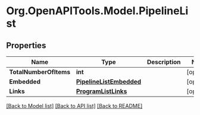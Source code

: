 
# Org.OpenAPITools.Model.PipelineList

## Properties

Name | Type | Description | Notes
------------ | ------------- | ------------- | -------------
**TotalNumberOfItems** | **int** |  | [optional] 
**Embedded** | [**PipelineListEmbedded**](PipelineListEmbedded.md) |  | [optional] 
**Links** | [**ProgramListLinks**](ProgramListLinks.md) |  | [optional] 

[[Back to Model list]](../README.md#documentation-for-models)
[[Back to API list]](../README.md#documentation-for-api-endpoints)
[[Back to README]](../README.md)

